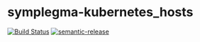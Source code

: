 # symplegma-kubernetes_hosts

[![Build Status](https://travis-ci.org/clusterfrak-dynamics/symplegma-kubernetes_hosts.svg?branch=master)](https://travis-ci.org/clusterfrak-dynamics/symplegma-kubernetes_hosts)
[![semantic-release](https://img.shields.io/badge/%20%20%F0%9F%93%A6%F0%9F%9A%80-semantic--release-e10079.svg)](https://github.com/semantic-release/semantic-release)
